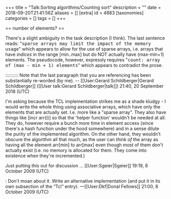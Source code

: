 +++
title = "Talk:Sorting algorithms/Counting sort"
description = ""
date = 2018-09-20T21:41:56Z
aliases = []
[extra]
id = 4883
[taxonomies]
categories = []
tags = []
+++

== number of elements? ==

There's a slight ambiguity in the task description (I think). The last sentence reads: "<tt>sparse arrays may limit the impact of the memory usage</tt>" which appears to allow for the use of sparse arrays, i.e. arrays that have <i>indices</i> in the range [min..max] but do NOT actually have (max-min+1) elements. The pseudocode, however, expressly requires "<tt>count: array of (max - min + 1) elements</tt>" which appears to contradict the prose.

:::::::::: Note that the last paragraph that you are referencing has been substantially re-worded (by me).   -- [[User:Gerard Schildberger|Gerard Schildberger]] ([[User talk:Gerard Schildberger|talk]]) 21:40, 20 September 2018 (UTC)

I'm asking because the TCL implementation strikes me as a shade kludgy - I would write the whole thing using associative arrays, which have only the elements that are actually set. I.e. more like a "sparse array". They also have things like [incr arr(i)] so that the 'helper function' wouldn't be needed at all. They do, however require a bunch more time in element access (since there's a hash function under the hood somewhere) and in a sense dilute the purity of the implemented algorithm. On the other hand, they wouldn't obscure the algorithm all that much, as the user can <i>think of</i> the array as having all the element arr[min] to arr[max] even though most of them don't actually exist (i.e. no memory is allocated for them. They come into existence when they're incremented.)

Just putting this out for discussion ... [[User:Sgeier|Sgeier]] 19:19, 8 October 2009 (UTC)

: Don't moan about it. Write an alternative implementation (and put it in its own subsection of the “Tcl” entry). —[[User:Dkf|Donal Fellows]] 21:00, 8 October 2009 (UTC)
